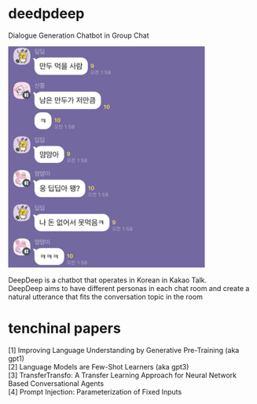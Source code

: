 # deedpdeep
Dialogue Generation Chatbot in Group Chat

<img src=/figures/chat.jpg width=400>

DeepDeep is a chatbot that operates in Korean in Kakao Talk.  
DeepDeep aims to have different personas in each chat room and create a natural utterance that fits the conversation topic in the room


# tenchinal papers
[1] Improving Language Understanding by Generative Pre-Training (aka gpt1)  
[2] Language Models are Few-Shot Learners (aka gpt3)  
[3] TransferTransfo: A Transfer Learning Approach for Neural Network Based
Conversational Agents  
[4] Prompt Injection: Parameterization of Fixed Inputs
